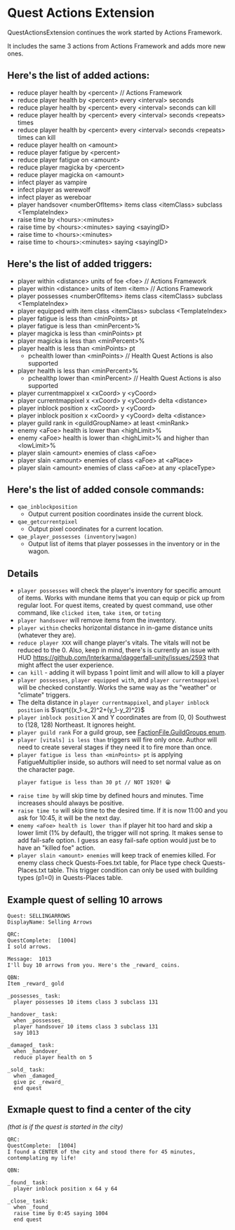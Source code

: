 # Quest Actions Extension

QuestActionsExtension continues the work started by Actions Framework.

It includes the same 3 actions from Actions Framework and adds more new ones.

## Here's the list of added actions:
* reduce player health by \<percent> // Actions Framework
* reduce player health by \<percent> every \<interval> seconds
* reduce player health by \<percent> every \<interval> seconds can kill
* reduce player health by \<percent> every \<interval> seconds \<repeats> times
* reduce player health by \<percent> every \<interval> seconds \<repeats> times can kill
* reduce player health on \<amount>
* reduce player fatigue by \<percent>
* reduce player fatigue on \<amount>
* reduce player magicka by \<percent>
* reduce player magicka on \<amount>
* infect player as vampire
* infect player as werewolf
* infect player as wereboar
* player handsover \<numberOfItems> items class \<itemClass> subclass \<TemplateIndex>
* raise time by \<hours>:\<minutes>
* raise time by \<hours>:\<minutes> saying \<sayingID>
* raise time to \<hours>:\<minutes>
* raise time to \<hours>:\<minutes> saying \<sayingID>

## Here's the list of added triggers: 
* player within \<distance> units of foe \<foe> // Actions Framework
* player within \<distance> units of item \<item> // Actions Framework
* player possesses \<numberOfItems> items class \<itemClass> subclass \<TemplateIndex>
* player equipped with item class \<itemClass> subclass \<TemplateIndex>
* player fatigue is less than \<minPoints> pt
* player fatigue is less than \<minPercent>%
* player magicka is less than \<minPoints> pt
* player magicka is less than \<minPercent>%
* player health is less than \<minPoints> pt
  * pchealth lower than \<minPoints> // Health Quest Actions is also supported
* player health is less than \<minPercent>%
  * pchealthp lower than \<minPercent> // Health Quest Actions is also supported
* player currentmappixel x \<xCoord> y \<yCoord> 
* player currentmappixel x \<xCoord> y \<yCoord> delta \<distance>
* player inblock position x \<xCoord> y \<yCoord> 
* player inblock position x \<xCoord> y \<yCoord> delta \<distance>
* player guild rank in \<guildGroupName> at least \<minRank>
* enemy \<aFoe> health is lower than \<highLimit>%
* enemy \<aFoe> health is lower than \<highLimit>% and higher than \<lowLimit>% 
* player slain \<amount> enemies of class \<aFoe>
* player slain \<amount> enemies of class \<aFoe> at \<aPlace>
* player slain \<amount> enemies of class \<aFoe> at any \<placeType>

## Here's the list of added console commands:
* `qae_inblockposition`
  * Output current position coordinates inside the current block.
* `qae_getcurrentpixel`
  * Output pixel coordinates for a current location.
* `qae_player_possesses (inventory|wagon)`
  * Output list of items that player possesses in the inventory or in the wagon.

## Details

* `player possesses` will check the player's inventory for specific amount of items.
  Works with mundane items that you can equip or pick up from regular loot.
  For quest items, created by quest command, use other command, like `clicked item`, `take item`, or `toting` 
* `player handsover` will remove items from the inventory.
* `player within` checks horizontal distance in in-game distance units (whatever they are).
* `reduce player XXX` will change player's vitals. The vitals will not be reduced to the 0.
Also, keep in mind, there's is currently an issue with HUD https://github.com/Interkarma/daggerfall-unity/issues/2593
that might affect the user experience. 
* `can kill` - adding it will bypass 1 point limit and will allow to kill a player 
* `player possesses`, `player equipped with`, and `player currentmappixel` will be checked constantly. Works the same way as the "weather" or "climate" triggers.
* The delta distance in `player currentmappixel`, and `player inblock position` is $`\sqrt{(x_1-x_2)^2+(y_1-y_2)^2}`$
* `player inblock position` X and Y coordinates are from (0, 0) Southwest to (128, 128) Northeast. It ignores height.
* `player guild rank` For a guild group, see [FactionFile.GuildGroups enum](https://github.com/Interkarma/daggerfall-unity/blob/master/Assets/Scripts/API/FactionFile.cs#L568).
* `player [vitals] is less than` triggers will fire only once. Author will need to create several stages if they need it to fire more than once.
* `player fatigue is less than <minPoints> pt` is applying FatigueMultiplier inside, so authors will need to set normal value as on the character page.
  ```
  player fatigue is less than 30 pt // NOT 1920! 😁
  ```
* `raise time by` will skip time by defined hours and minutes. Time increases should always be positive.
* `raise time to` will skip time to the desired time. If it is now 11:00 and you ask for 10:45, it will be the next day.
* `enemy <aFoe> health is lower than` if player hit too hard and skip a lower limit (1% by default), the trigger will not spring. It makes sense to add fail-safe option. I guess an easy fail-safe option would just be to have an "killed foe" action.
* `player slain <amount> enemies` will keep track of enemies killed. For enemy class check Quests-Foes.txt table, for Place type check Quests-Places.txt table. This trigger condition can only be used with building types (p1=0) in Quests-Places table. 

## Example quest of selling 10 arrows

```
Quest: SELLINGARROWS
DisplayName: Selling Arrows

QRC:
QuestComplete:  [1004]
I sold arrows.

Message:  1013
I'll buy 10 arrows from you. Here's the _reward_ coins.

QBN:
Item _reward_ gold

_possesses_ task:
  player possesses 10 items class 3 subclass 131

_handover_ task: 
  when _possesses_
  player handsover 10 items class 3 subclass 131  
  say 1013
  
_damaged_ task:
  when _handover_
  reduce player health on 5

_sold_ task:
  when _damaged_
  give pc _reward_
  end quest
```

## Exmaple quest to find a center of the city
_(that is if the quest is started in the city)_

```
QRC:
QuestComplete:  [1004]
I found a CENTER of the city and stood there for 45 minutes, contemplating my life!

QBN:

_found_ task:
  player inblock position x 64 y 64
  
_close_ task:
  when _found_
  raise time by 0:45 saying 1004
  end quest
```
